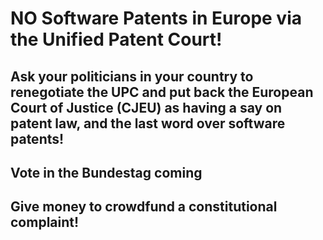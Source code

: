 # NO Software Patents in Europe via the Unified Patent Court!

## Ask your politicians in your country to renegotiate the UPC and put back the European Court of Justice (CJEU) as having a say on patent law, and the last word over software patents!

## Vote in the Bundestag coming

## Give money to crowdfund a constitutional complaint!
